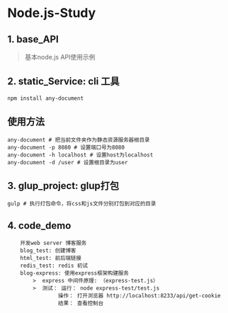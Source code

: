 # Node.js-Study

## 1. base_API
> 基本node.js API使用示例

## 2. static_Service: cli 工具 
```
npm install any-document
```

## 使用方法
```$xslt
any-document # 把当前文件夹作为静态资源服务器根目录
any-document -p 8080 # 设置端口号为8080
any-document -h localhost # 设置host为localhost
any-document -d /user # 设置根目录为user
```

## 3. glup_project: glup打包
```
gulp # 执行打包命令，将css和js文件分别打包到对应的目录
```

## 4. code_demo 
```$xslt
    开发web server 博客服务
    blog_test: 创建博客
    html_test: 前后端链接
    redis_test: redis 初试
    blog-express: 使用express框架构建服务
        >  express 中间件原理: （express-test.js）
        >  测试： 运行： node express-test/test.js
                操作： 打开浏览器 http://localhost:8233/api/get-cookie 
                结果： 查看控制台
    
```
